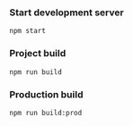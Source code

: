 ### Start development server
```
npm start
```
### Project build
```
npm run build
```
### Production build
```
npm run build:prod
```